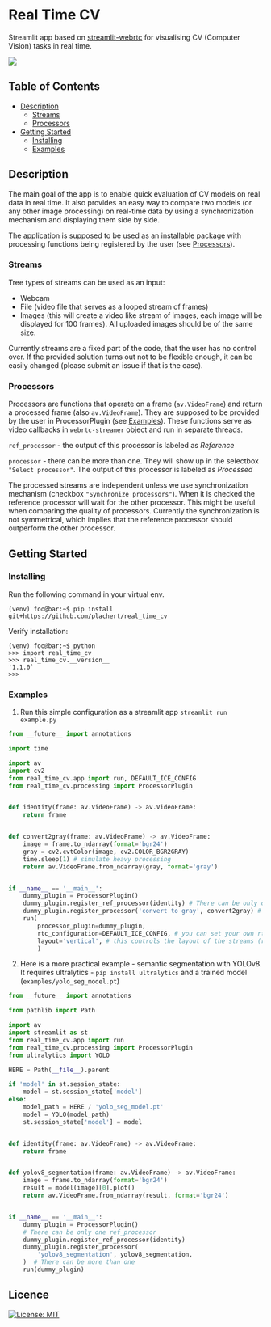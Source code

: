 # Real Time CV
Streamlit app based on [streamlit-webrtc](https://github.com/whitphx/streamlit-webrtc/tree/main) for visualising CV (Computer Vision) tasks in real time.

![](https://github.com/plachert/real_time_cv/blob/main/examples/yolov8.gif)

## Table of Contents
* [Description](#description)
    * [Streams](#streams)
    * [Processors](#processors)
* [Getting Started](#getting-started)
    * [Installing](#installing)
    * [Examples](#examples)


##  Description
The main goal of the app is to enable quick evaluation of CV models on real data in real time. It also provides an easy way to compare two models (or any other image processing) on real-time data by using a synchronization mechanism and displaying them side by side.

The application is supposed to be used as an installable package with processing functions being registered by the user (see [Processors](#processors)).

### Streams
Tree types of streams can be used as an input:
- Webcam
- File (video file that serves as a looped stream of frames)
- Images (this will create a video like stream of images, each image will be displayed for 100 frames). All uploaded images should be of the same size.

Currently streams are a fixed part of the code, that the user has no control over. If the provided solution turns out not to be flexible enough, it can be easily changed (please submit an issue if that is the case).

### Processors
Processors are functions that operate on a frame (`av.VideoFrame`) and return a processed frame (also `av.VideoFrame`). They are supposed to be provided by the user in ProcessorPlugin (see [Examples](#examples)). These functions serve as video callbacks in `webrtc-streamer` object and run in separate threads.

`ref_processor` - the output of this processor is labeled as *Reference*

`processor` - there can be more than one. They will show up in the selectbox `"Select processor"`. The output of this processor is labeled as *Processed*

The processed streams are independent unless we use synchronization mechanism (checkbox `"Synchronize processors"`). When it is checked the reference processor will wait for the other processor. This might be useful when comparing the quality of processors. Currently the synchronization is not symmetrical, which implies that the reference processor should outperform the other processor.

## Getting Started

### Installing
Run the following command in your virtual env.

```shell
(venv) foo@bar:~$ pip install git+https://github.com/plachert/real_time_cv
```

Verify installation:
```shell
(venv) foo@bar:~$ python
>>> import real_time_cv
>>> real_time_cv.__version__
'1.1.0`
>>>
```

### Examples
1. Run this simple configuration as a streamlit app `streamlit run example.py`
```python
from __future__ import annotations

import time

import av
import cv2
from real_time_cv.app import run, DEFAULT_ICE_CONFIG
from real_time_cv.processing import ProcessorPlugin


def identity(frame: av.VideoFrame) -> av.VideoFrame:
    return frame


def convert2gray(frame: av.VideoFrame) -> av.VideoFrame:
    image = frame.to_ndarray(format='bgr24')
    gray = cv2.cvtColor(image, cv2.COLOR_BGR2GRAY)
    time.sleep(1) # simulate heavy processing
    return av.VideoFrame.from_ndarray(gray, format='gray')


if __name__ == '__main__':
    dummy_plugin = ProcessorPlugin()
    dummy_plugin.register_ref_processor(identity) # There can be only one ref_processor
    dummy_plugin.register_processor('convert to gray', convert2gray) # There can be more than one
    run(
        processor_plugin=dummy_plugin,
        rtc_configuration=DEFAULT_ICE_CONFIG, # you can set your own rtc config (check https://github.com/whitphx/streamlit-webrtc/tree/main)
        layout='vertical', # this controls the layout of the streams (ref/processor) ['vertical', 'horizontal']
        )
```

2. Here is a more practical example - semantic segmentation with YOLOv8. It requires ultralytics - `pip install ultralytics` and a trained model (`examples/yolo_seg_model.pt`)

```python
from __future__ import annotations

from pathlib import Path

import av
import streamlit as st
from real_time_cv.app import run
from real_time_cv.processing import ProcessorPlugin
from ultralytics import YOLO

HERE = Path(__file__).parent

if 'model' in st.session_state:
    model = st.session_state['model']
else:
    model_path = HERE / 'yolo_seg_model.pt'
    model = YOLO(model_path)
    st.session_state['model'] = model


def identity(frame: av.VideoFrame) -> av.VideoFrame:
    return frame


def yolov8_segmentation(frame: av.VideoFrame) -> av.VideoFrame:
    image = frame.to_ndarray(format='bgr24')
    result = model(image)[0].plot()
    return av.VideoFrame.from_ndarray(result, format='bgr24')


if __name__ == '__main__':
    dummy_plugin = ProcessorPlugin()
    # There can be only one ref_processor
    dummy_plugin.register_ref_processor(identity)
    dummy_plugin.register_processor(
        'yolov8_segmentation', yolov8_segmentation,
    )  # There can be more than one
    run(dummy_plugin)

```

## Licence

[![License: MIT](https://img.shields.io/badge/License-MIT-yellow.svg)](https://github.com/plachert/real_time_cv/blob/main/LICENSE)
